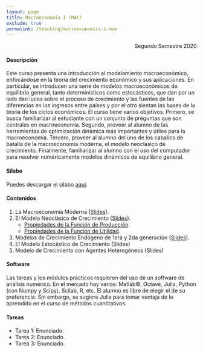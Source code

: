 ```yaml
---
layout: page
title: Macroeconomía I (MAE)
exclude: true
permalink: /teaching/macroeconomics-i-mae
---
```


<div style="text-align: right"> Segundo Semestre 2020 </div>

#### Descripción

Este curso presenta una introducción al modelamiento macroeconómico, enfocándose en la teoría del crecimiento económico y sus aplicaciones. En particular, se introducen una serie de modelos macroeconómicos de equilibrio general, tanto determinísticos como estocásticos, que dan por un lado dan luces sobre el proceso de crecimiento y las fuentes de las diferencias en los ingresos entre países y por el otro sientan las bases de la teoría de los ciclos económicos. El curso tiene varios objetivos. Primero, se busca familiarizar al estudiante con un conjunto de preguntas que son centrales en macroeconomía. Segundo, proveer al alumno de las herramientas de optimización dinámica más importantes y útiles para la macroeconomía. Tercero, proveer al alumno del uno de los caballos de batalla de la macroeconomía moderna, el modelo neoclásico de crecimiento. Finalmente, familiarizar al alumno con el uso del computador para resolver numéricamente modelos dinámicos de equilibrio general.

#### Sílabo

Puedes descargar el sílabo [aquí](https://www.dropbox.com/s/8fn82c3n1tovhqg/Silabo%20Macro%20I%202019.pdf?raw=1).

#### Contenidos

1. La Macroeconomía Moderna ([Slides](https://www.dropbox.com/s/ihpz2nkwb4z1ljm/c1_La_Macro_Moderna.pdf?raw=1)).
2. El Modelo Neoclásico de Crecimiento ([Slides](https://www.dropbox.com/s/6xu4fzy32gv4r30/c2_El_Modelo_Noclasico_de_Crecimiento.pdf?raw=1)).
	- [Propiedades de la Función de Producción](https://www.dropbox.com/s/diq44hlyt16u7tz/1_Propiedades_Funcion_Produccion.pdf?raw=1).
	- [Propiedades de la Función de Utilidad](https://www.dropbox.com/s/wyxm2t6ifp199sv/2_Propiedades_Funcion_Utilidad.pdf?raw=1).
3. Modelos de Crecimiento Endógeno de 1era y 2da generación ([Slides](https://www.dropbox.com/s/pz4z2icwm6l2zb7/c3_Modelos_de_Crecimiento_Endogeno.pdf?raw=1)).
4. El Modelo Estocástico de Crecimiento (Slides)
5. Modelo de Crecimiento con Agentes Heterogéneos (Slides)

#### Software

Las tareas y los módulos prácticos requieren del uso de un software de análisis numérico. En el mercado hay varios: Matlab©, Octave, Julia, Python (con Numpy y Scipy), Scilab, R, etc. El alumno es libre de elegir el de su preferencia. Sin embargo, se sugiere Julia para tomar ventaja de lo aprendido en el curso de métodos cuantitativos.

#### Tareas

- Tarea 1: Enunciado. 
- Tarea 2: Enunciado.
- Tarea 3: Enunciado.